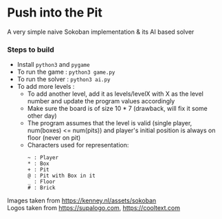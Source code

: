 # Push into the Pit

A very simple naive Sokoban implementation & its AI based solver

### Steps to build
* Install `python3` and `pygame`
* To run the game : `python3 game.py`
* To run the solver : `python3 ai.py`
* To add more levels :
    * To add another level, add it as levels/levelX with X as the level number and update the program values accordingly
    * Make sure the board is of size 10 * 7 (drawback, will fix it some other day)
    * The program assumes that the level is valid (single player, num(boxes) <= num(pits)) and player's initial position is always on floor (never on pit)
    * Characters used for representation:
    	```
    	~ : Player
    	* : Box
    	+ : Pit
    	@ : Pit with Box in it
    	_ : Floor
    	# : Brick
    	```

Images taken from https://kenney.nl/assets/sokoban  
Logos taken from https://supalogo.com, https://cooltext.com 
